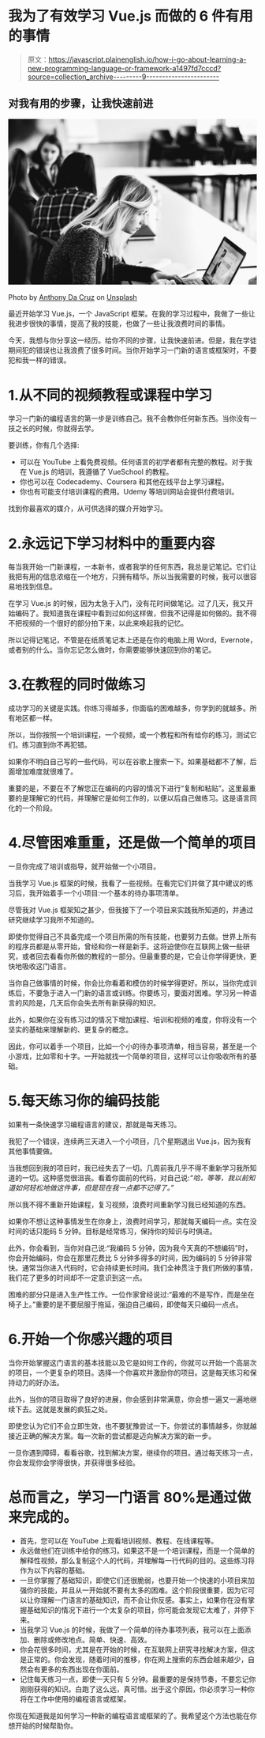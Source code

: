 # 我为了有效学习 Vue.js 而做的 6 件有用的事情

> 原文：<https://javascript.plainenglish.io/how-i-go-about-learning-a-new-programming-language-or-framework-a1497fd7cccd?source=collection_archive---------9----------------------->

## 对我有用的步骤，让我快速前进

![](img/8e9b302cbcca572f784c293ebc2ea503.png)

Photo by [Anthony Da Cruz](https://unsplash.com/@akhu?utm_source=medium&utm_medium=referral) on [Unsplash](https://unsplash.com?utm_source=medium&utm_medium=referral)

最近开始学习 Vue.js，一个 JavaScript 框架。在我的学习过程中，我做了一些让我进步很快的事情，提高了我的技能，也做了一些让我浪费时间的事情。

今天，我想与你分享这一经历。给你不同的步骤，让我快速前进。但是，我在学徒期间犯的错误也让我浪费了很多时间。当你开始学习一门新的语言或框架时，不要犯和我一样的错误。

# 1.从不同的视频教程或课程中学习

学习一门新的编程语言的第一步是训练自己。我不会教你任何新东西。当你没有一技之长的时候，你就得去学。

要训练，你有几个选择:

*   可以在 YouTube 上看免费视频。任何语言的初学者都有完整的教程。对于我在 Vue.js 的培训，我遵循了 VueSchool 的教程。
*   你也可以在 Codecademy、Coursera 和其他在线平台上学习课程。
*   你也有可能支付培训课程的费用。Udemy 等培训网站会提供付费培训。

找到你最喜欢的媒介，从可供选择的媒介开始学习。

# 2.永远记下学习材料中的重要内容

每当我开始一门新课程，一本新书，或者我学的任何东西，我总是记笔记。它们让我把有用的信息浓缩在一个地方，只拥有精华。所以当我需要的时候，我可以很容易地找到信息。

在学习 Vue.js 的时候，因为太急于入门，没有花时间做笔记。过了几天，我又开始编码了。我知道我在课程中看到过如何这样做，但我不记得是如何做的。我不得不把视频的一个很好的部分拍下来，以此来唤起我的记忆。

所以记得记笔记，不管是在纸质笔记本上还是在你的电脑上用 Word，Evernote，或者别的什么。当你忘记怎么做时，你需要能够快速回到你的笔记。

# 3.在教程的同时做练习

成功学习的关键是实践。你练习得越多，你面临的困难越多，你学到的就越多。所有地区都一样。

所以，当你按照一个培训课程，一个视频，或一个教程和所有给你的练习，测试它们。练习直到你不再犯错。

如果你不明白自己写的一些代码，可以在谷歌上搜索一下。如果基础都不了解，后面增加难度就很难了。

重要的是，不要在不了解您正在编码的内容的情况下进行“复制和粘贴”。这里最重要的是理解它的代码，并理解它是如何工作的，以便以后自己做练习。这是语言同化的一个阶段。

# 4.尽管困难重重，还是做一个简单的项目

一旦你完成了培训或指导，就开始做一个小项目。

当我学习 Vue.js 框架的时候，我看了一些视频。在看完它们并做了其中建议的练习后，我开始着手一个小项目:一个基本的待办事项清单。

尽管我对 Vue.js 框架知之甚少，但我接下了一个项目来实践我所知道的，并通过研究继续学习我所不知道的。

即使你觉得自己不具备完成一个项目所需的所有技能，也要努力去做。世界上所有的程序员都是从零开始，曾经和你一样是新手。这将迫使你在互联网上做一些研究，或者回去看看你所做的教程的一部分。但最重要的是，它会让你学得更快，更快地吸收这门语言。

当你自己做事情的时候，你会比你看着和模仿的时候学得更好。所以，当你完成训练后，不要急于进入一门新的语言或训练。你要练习，要面对困难。学习另一种语言的风险是，几天后你会失去所有新获得的知识。

此外，如果你在没有练习过的情况下增加课程、培训和视频的难度，你将没有一个坚实的基础来理解新的、更复杂的概念。

因此，你可以着手一个项目，比如一个小的待办事项清单，相当容易，甚至是一个小游戏，比如零和十字。一开始就找一个简单的项目，这样可以让你吸收所有的基础。

# 5.每天练习你的编码技能

如果有一条快速学习编程语言的建议，那就是每天练习。

我犯了一个错误，连续两三天进入一个小项目，几个星期退出 Vue.js，因为我有其他事情要做。

当我想回到我的项目时，我已经失去了一切。几周前我几乎不得不重新学习我所知道的一切。这种感觉很沮丧。看着你面前的代码，对自己说:*“哈，等等，我以前知道如何轻松地做这件事，但是现在我一点都不记得了。”*

所以我不得不重新开始课程，复习视频，浪费时间重新学习我已经知道的东西。

如果你不想让这种事情发生在你身上，浪费时间学习，那就每天编码一点。实在没时间的话只能码 5 分钟。目标是经常练习，保持你的知识与时俱进。

此外，你会看到，当你对自己说:“我编码 5 分钟，因为我今天真的不想编码”时，你会开始编码，你会在那里花费比 5 分钟多得多的时间，因为编码的 5 分钟非常快。通常当你进入代码时，它会持续更长时间。我们全神贯注于我们所做的事情，我们花了更多的时间却不一定意识到这一点。

困难的部分只是进入生产性工作。一位作家曾经说过:“最难的不是写作，而是坐在椅子上。”重要的是不要屈服于拖延，强迫自己编码，即使每天只编码一点点。

# 6.开始一个你感兴趣的项目

当你开始掌握这门语言的基本技能以及它是如何工作的，你就可以开始一个高层次的项目，一个更复杂的项目。选择一个你喜欢并激励你的项目。这是每天练习和保持动力的好办法。

此外，当你的项目取得了良好的进展，你会感到非常满意，你会想一遍又一遍地继续下去。这就是发展的疯狂之处。

即使您认为它们不会立即生效，也不要犹豫尝试一下。你尝试的事情越多，你就越接近正确的解决方案。每一次新的尝试都是迈向解决方案的新一步。

一旦你遇到障碍，看看谷歌，找到解决方案，继续你的项目。通过每天练习一点，你会发现你会学得很快，并获得很多经验。

# 总而言之，学习一门语言 80%是通过做来完成的。

*   首先，您可以在 YouTube 上观看培训视频、教程、在线课程等。
*   永远做他们在训练中给你的练习。如果这不是一个培训课程，而是一个简单的解释性视频，那么复制这个人的代码，并理解每一行代码的目的。这些练习将作为以下内容的基础。
*   一旦你掌握了基础知识，即使它们还很脆弱，也要开始一个快速的小项目来加强你的技能，并且从一开始就不要有太多的困难。这个阶段很重要，因为它可以让你理解一门语言的基础知识，而不会让你反感。事实上，如果你在没有掌握基础知识的情况下进行一个太复杂的项目，你可能会发现它太难了，并停下来。
*   当我学习 Vue.js 的时候，我做了一个简单的待办事项列表，我可以在上面添加、删除或修改地点。简单、快速、高效。
*   你会花很多时间，尤其是在开始的时候，在互联网上研究寻找解决方案，但这是正常的。你会发现，随着时间的推移，你在网上搜索的东西会越来越少，自然会有更多的东西出现在你面前。
*   记住每天练习一点，即使一天只有 5 分钟。最重要的是保持节奏，不要忘记你刚刚获得的知识。白跑了这么远，真可惜。出于这个原因，你必须学习一种你将在工作中使用的编程语言或框架。

你现在知道我是如何学习一种新的编程语言或框架的了。我希望这个方法也能在你想开始的时候帮助你。